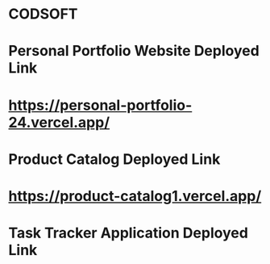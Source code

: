 # CODSOFT
 
# Personal Portfolio Website Deployed Link
# https://personal-portfolio-24.vercel.app/

# Product Catalog Deployed Link
# https://product-catalog1.vercel.app/

# Task Tracker Application Deployed Link
# 
